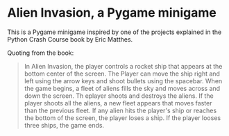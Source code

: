 # Alien Invasion, a Pygame minigame
This is a Pygame minigame inspired by one of the projects explained in the Python Crash Course book by Eric Matthes.

Quoting from the book:

> In Alien Invasion, the player controls a rocket ship that appears at the bottom center of the screen. The Player can move the ship right and left using the arrow keys and shoot
> bullets using the spacebar. When the game begins, a fleet of aliens fills the sky and moves across and down the screen. Th eplayer shoots and destroys the aliens. If the player
> shoots all the aliens, a new fleet appears that moves faster than the previous fleet. If any alien hits the player's ship or reaches the bottom of the screen, the player loses a
> ship. If the player looses three ships, the game ends.